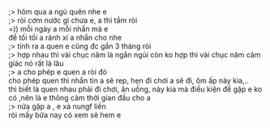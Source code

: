 ;> hôm qua a ngủ quên nhe e<br>
;> ròi cơm nước gì chưa e, a thì tắm ròi<br>
=)) mỗi ngày a mỗi nhắn mà e<br>
để tối tối a rảnh xí a nhắn cho nhe<br>
;> tính ra a quen e cũng đc gần 3 tháng ròi<br>
;> hợp nhau thì vài chục năm là ngắn ngủi còn ko hợp thì vài chục năm cảm giác nó rất là lâu<br>
;> a cho phép e quen a ròi đó<br>
cho phép quen thì nhắn tin a sẽ rep, hẹn đi chơi a sẽ đi, ôm ấp này kia,..<br>
thì biết là quen nhau phải đi chơi, ăn uống, này kia mà điều kiện để gặp e ko có ,nên là e thông cảm thời gian đầu cho a<br>
;> nữa gặp a , e xả nungf liền<br>
ròi mấy bữa nay có xem sẽ hem e
